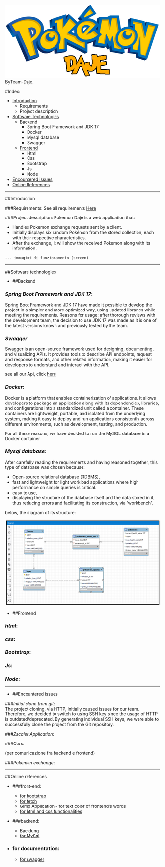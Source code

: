 ![](image/logo.png)
ByTeam-Daje.

#Index:
- [Introduction](#Introduction)
  - Requirements
  - Project description
- [Software Technologies](#Software-Technologies)
  - [Backend](#Backend)
      - Spring Boot Framework and JDK 17
      - Docker
      - Mysql database
      - Swagger
  - [Frontend](#Frontend)
    - Html
    - Css
    - Bootstrap
    - Js
    - Node
- [Encountered issues](#Encountered-issues)
- [Online References](#Online-references)

***

##<a name="Introduction">Introduction</a>

###Requirements:
See all requirements [Here](https://github.com/ErGren/Smarmellearning/blob/main/it/lezione_speciale_pokemon/lezione_speciale_pokemon.md)

###Project description:
Pokemon Daje is a web application that:

- Handles Pokemon exchange requests sent by a client.
- Initially displays six random Pokémon from the stored collection, each with their respective characteristics.
- After the exchange, it will show the received Pokemon along with its information.

`--- immagini di funzionamento (screen)`



***

##<a name="Software-Technologies">Software technologies</a>

- ##<a name="Backend">Backend</a>

### _Spring Boot Framework and JDK 17_:
Spring Boot Framework and JDK 17 have made it possible to develop the project in a simpler and more 
optimized way, using updated libraries while meeting the requirements. Reasons for usage: after thorough 
reviews with the development team, the decision to use JDK 17 was made as it is one of the latest 
versions known and previously tested by the team.

### _Swagger_:
Swagger is an open-source framework used for designing, documenting, and visualizing APIs. 
It provides tools to describe API endpoints, request and response formats, and other related 
information, making it easier for developers to understand and interact with the API.  

see all our Api, click [here](http://localhost:8080/swagger-ui/index.html) 

### _Docker_:
Docker is a platform that enables containerization of applications. 
It allows developers to package an application along with its dependencies, libraries, and configurations 
into a standardized unit called a container. 
These containers are lightweight, portable, and isolated from the underlying
system, making it easy to deploy and run applications consistently across 
different environments, such as development, testing, and production.
  
For all these reasons, we have decided to run the MySQL database in a Docker container

### _Mysql database_:
After carefully reading the requirements and having reasoned together, this type of database was chosen because:
- Open-source relational database (RDBMS),
- fast and lightweight for light workload applications where high performance on simple queries is critical.
- easy to use,
- displaying the structure of the database itself and the data stored in it,
  thus reducing errors and facilitating its construction, via 'workbench'.   

below, the diagram of its structure:

![](image/E-R_Scheme.png)
    
 
- ##<a name="FrontEnd">Frontend</a>

### _html_:
### _css_:
### _Bootstrap_:
### _Js_:
### _Node_:

***

- ##<a name="encountered-issues">Encountered issues</a>

###_Initial clone from git_:  
The project cloning, via HTTP, initially caused issues for our team. 
Therefore, we decided to switch to using SSH key since the usage of HTTP is 
outdated/deprecated. By generating individual SSH keys, we were able to 
successfully clone the project from the Git repository.

###_Zscaler Application_: 



###_Cors_:

(per comunicazione fra backend e frontend)

###_Pokemon exchange_:

***

##<a name="Online-references">Online references</a>

- ###front-end:
  - [for bootstrap](https://getbootstrap.com/docs/5.3/getting-started/introduction/)
  - [for fetch](https://www.html.it/pag/66525/fetch-api/)
  - Gimp Application - for text color of frontend's words
  - [for html and css functionalities](https://www.w3schools.com/)

- ###backend:
  - Baeldung
  - [for MySql](https://medium.com/@tushar0618/how-to-create-er-diagram-of-a-database-in-mysql-workbench-209fbf63fd03)


- ### for documentation:
  - [for swagger](https://swagger.io/docs/specification/2-0/what-is-swagger/)




